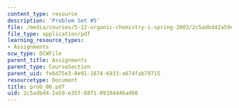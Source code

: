 ```yaml
---
content_type: resource
description: 'Problem Set #5'
file: /media/courses/5-12-organic-chemistry-i-spring-2003/2c5adbd42a59e35f88f10918d446ad60_prob_06.pdf
file_type: application/pdf
learning_resource_types:
- Assignments
ocw_type: OCWFile
parent_title: Assignments
parent_type: CourseSection
parent_uid: fe6d75e3-8e91-1674-6933-a674fab79715
resourcetype: Document
title: prob_06.pdf
uid: 2c5adbd4-2a59-e35f-88f1-0918d446ad60
---
```

